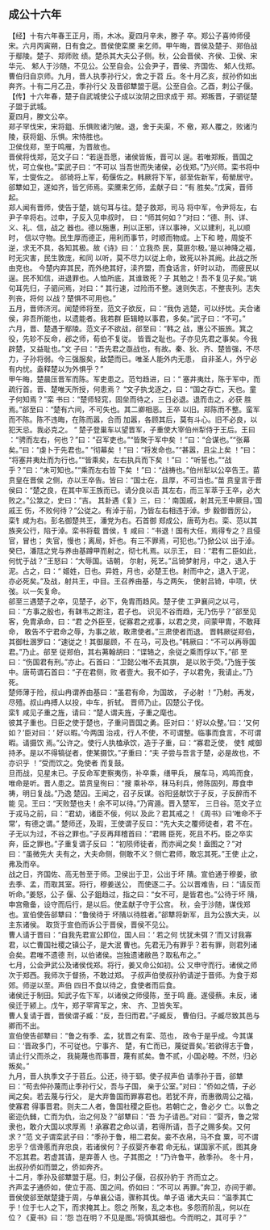 ## 成公十六年

【经】十有六年春王正月，雨，木冰。夏四月辛未，滕子
卒。郑公子喜帅师侵宋。六月丙寅朔，日有食之。晋侯使栾黡
来乞师。甲午晦，晋侯及楚子、郑伯战于鄢陵。楚子、郑师败
绩。楚杀其大夫公子侧。秋，公会晋侯、齐侯、卫侯、宋华元、
邾人于沙随，不见公。公至自会。公会尹子，晋侯、齐国佐、
邾人伐郑。曹伯归自京师。九月，晋人执季孙行父，舍之于苕
丘。冬十月乙亥，叔孙侨如出奔齐。十有二月乙丑，季孙行父
及晋郤犨盟于扈。公至自会。乙酉，刺公子偃。  
【传】十六年春，楚子自武城使公子成以汝阴之田求成于
郑。郑叛晋，子驷従楚子盟于武城。  
夏四月，滕文公卒。  
郑子罕伐宋，宋将鉏、乐惧败诸汋陂。退，舍于夫渠，不
儆，郑人覆之，败诸汋陵，获将鉏、乐惧。宋恃胜也。  
卫侯伐郑，至于鸣雁，为晋故也。  
晋侯将伐郑，范文子曰：“若逞吾愿，诸侯皆叛，晋可以
逞。若唯郑叛，晋国之忧，可立俟也。”栾武子曰：“不可以
当吾世而失诸侯，必伐郑。”乃兴师。栾书将中军，士燮佐之。
郤锜将上军，荀偃佐之。韩厥将下军，郤至佐新军，荀罃居守。
郤犨如卫，遂如齐，皆乞师焉。栾黡来乞师，孟献子曰：“有
胜矣。”戊寅，晋师起。  
郑人闻有晋师，使告于楚，姚句耳与往。楚子救郑，司马
将中军，令尹将左，右尹子辛将右。过申，子反入见申叔时，
曰：“师其何如？”对曰：“德、刑、详、义、礼、信，战之
器也。德以施惠，刑以正邪，详以事神，义以建利，礼以顺时，
信以守物。民生厚而德正，用利而事节，时顺而物成。上下和
睦，周旋不逆，求无不具，各知其极。故《诗》曰：‘ 立我烝
民，莫匪尔极。’是以神降之福，时无灾害，民生敦庞，和同
以听，莫不尽力以従上命，致死以补其阙。此战之所由克也。
今楚内弃其民，而外绝其好，渎齐盟，而食话言，奸时以动，
而疲民以逞。民不知信，进退罪也。人恤所底，其谁致死？子
其勉之！吾不复见子矣。”姚句耳先归，子驷问焉，对曰：“
其行速，过险而不整。速则失志，不整丧列。志失列丧，将何
以战？楚惧不可用也。”  
五月，晋师济河。闻楚师将至，范文子欲反，曰：“我伪
逃楚，可以纾忧。夫合诸侯，非吾所能也，以遗能者。我若群
臣辑睦以事君，多矣。”武子曰：“不可。”  
六月，晋、楚遇于鄢陵。范文子不欲战，郤至曰：“韩之
战，惠公不振旅。箕之役，先轸不反命，邲之师，荀伯不复従。
皆晋之耻也。子亦见先君之事矣。今我辟楚，又益耻也。”文
子曰：“吾先君之亟战也，有故。秦、狄、齐、楚皆强，不尽
力，子孙将弱。今三强服矣，敌楚而已。唯圣人能外内无患，
自非圣人，外宁必有内忧。盍释楚以为外惧乎？”  
甲午晦，楚晨压晋军而陈。军吏患之。范匄趋进，曰：“
塞井夷灶，陈于军中，而疏行首。晋、楚唯天所授，何患焉？
“文子执戈逐之，曰：“国之存亡，天也。童子何知焉？”栾
书曰：“楚师轻窕，固垒而待之，三日必退。退而击之，必获
胜焉。”郤至曰：“楚有六间，不可失也。其二卿相恶。王卒
以旧。郑陈而不整。蛮军而不陈。陈不违晦，在陈而嚣，合而
加嚣，各顾其后，莫有斗心。旧不必良，以犯天忌。我必克之。
“
楚子登巢车以望晋军，子重使大宰伯州犁侍于王后。王曰
：“骋而左右，何也？”曰：“召军吏也。”“皆聚于军中矣
！”曰：“合谋也。”“张幕矣。”曰：“虔卜于先君也。”
“彻幕矣 ！”曰：“将发命也。”“甚嚣，且尘上矣 ！”曰：
“将塞井夷灶而为行也。”“皆乘矣，左右执兵而下矣 ！”曰
：“听誓也。”“战乎？”曰：“未可知也。”“乘而左右皆
下矣 ！”曰：“战祷也。”伯州犁以公卒告王。苗贲皇在晋侯
之侧，亦以王卒告。皆曰：“国士在，且厚，不可当也。”苗
贲皇言于晋侯曰：“楚之良，在其中军王族而已。请分良以击
其左右，而三军萃于王卒，必大败之。”公筮之，史曰：“吉。
其卦遇《复》三，曰：‘ 南国戚，射其元王中厥目。’国戚王
伤，不败何待？”公従之。有淖于前，乃皆左右相违于淖。步
毅御晋厉公，栾钅咸为右。彭名御楚共王，潘党为右。石首御
郑成公，唐苟为右。栾、范以其族夹公行，陷于淖。栾书将载
晋侯，钅咸曰：“书退！国有大任，焉得专之？且侵官，冒也；
失官，慢也；离局，奸也。有三不罪焉，可犯也。”乃掀公以
出于淖。  
癸巳，潘尫之党与养由基蹲甲而射之，彻七札焉。以示王，
曰：“君有二臣如此，何忧于战？”王怒曰：“大辱国。诘朝，
尔射，死艺。”吕锜梦射月，中之，退入于泥。占之，曰：“
姬姓，日也。异姓，月也，必楚王也。射而中之，退入于泥，
亦必死矣。”及战，射共王，中目。王召养由基，与之两矢，
使射吕锜，中项，伏弢。以一矢复命。  
郤至三遇楚子之卒，见楚子，必下，免胄而趋风。楚子使
工尹襄问之以弓，曰：“方事之殷也，有韎韦之跗注，君子也。
识见不谷而趋，无乃伤乎？”郤至见客，免胄承命，曰：“君
之外臣至，従寡君之戎事，以君之灵，间蒙甲胄，不敢拜命，
敢告不宁君命之辱，为事之故，敢肃使者。”三肃使者而退。
晋韩厥従郑伯，其御杜溷罗曰：“速従之！其御屡顾，不
在马，可及也。”韩厥曰：“不可以再辱国君。”乃止。郤至
従郑伯，其右茀翰胡曰：“谍辂之，余従之乘而俘以下。”郤
至曰：“伤国君有刑。”亦止。石首曰：“卫懿公唯不去其旗，
是以败于荧。”乃旌于弢中。唐苟谓石首曰：“子在君侧，败
者壹大。我不如子，子以君免，我请止。”乃死。  
楚师薄于险，叔山冉谓养由基曰：“虽君有命，为国故，
子必射 ！”乃射。再发，尽殪。叔山冉搏人以投，中车，折轼。
晋师乃止。囚楚公子伐。  
栾钅咸见子重之旌，请曰：“楚人谓夫旌，子重之麾也。  
彼其子重也。日臣之使于楚也，子重问晋国之勇。臣对曰：‘
好以众整。’曰：‘又何如？’臣对曰：‘ 好以暇。’今两国
治戎，行人不使，不可谓整。临事而食言，不可谓暇。请摄饮
焉。”公许之。使行人执榼承饮，造于子重，曰：“寡君乏使，
使钅咸御持矛。是以不得犒従者，使某摄饮。”子重曰：“夫
子尝与吾言于楚，必是故也，不亦识乎 ！”受而饮之。免使者
而复鼓。  
旦而战，见星未已。子反命军吏察夷伤，补卒乘，缮甲兵，
展车马，鸡鸣而食，唯命是听。晋人患之。苗贲皇徇曰：“搜
乘补卒，秣马利兵，修陈固列，蓐食申祷，明日复战。”乃逸
楚囚。王闻之，召子反谋。谷阳竖献饮于子反，子反醉而不能
见。王曰：“天败楚也夫！余不可以待。”乃宵遁。晋入楚军，
三日谷。范文子立于戎马之前，曰：“君幼，诸臣不佞，何以
及此？君其戒之！《周书》曰‘唯命不于常’，有德之谓。”
楚师还，及瑕，王使谓子反曰：“先大夫之覆师徒者，君
不在。子无以为过，不谷之罪也。”子反再拜稽首曰：“君赐
臣死，死且不朽。臣之卒实奔，臣之罪也。”子重复谓子反曰
：“初陨师徒者，而亦闻之矣！盍图之？”对曰：“虽微先大
夫有之，大夫命侧，侧敢不义？侧亡君师，敢忘其死。”王使
止之，弗及而卒。  
战之日，齐国佐、高无咎至于师。卫侯出于卫，公出于坏
隤。宣伯通于穆姜，欲去季、孟，而取其室。将行，穆姜送公，
而使逐二子。公以晋难告，曰：“请反而听命。”姜怒，公子
偃、公子鉏趋过，指之曰：“女不可，是皆君也。”公待于坏
隤，申宫儆备，设守而后行，是以后。使孟献子守于公宫。
秋，会于沙随，谋伐郑也。宣伯使告郤犨曰：“鲁侯待于
坏隤以待胜者。”郤犨将新军，且为公族大夫，以主东诸侯。
取货于宣伯而诉公于晋侯，晋侯不见公。  
曹人请于晋曰：“自我先君宣公即位，国人曰：‘ 若之何
忧犹未弭？’而又讨我寡君，以亡曹国社稷之镇公子，是大泯
曹也。先君无乃有罪乎？若有罪，则君列诸会矣。君唯不遗德
刑，以伯诸侯。岂独遗诸敝邑？取私布之。”  
七月，公会尹武公及诸侯伐郑。将行，姜又命公如初。公
又申守而行。诸侯之师次于郑西。我师次于督扬，不敢过郑。
子叔声伯使叔孙豹请逆于晋师。为食于郑郊。师逆以至。声伯
四日不食以待之，食使者而后食。  
诸侯迁于制田。知武子佐下军，以诸侯之师侵陈，至于鸣
鹿。遂侵蔡。未反，诸侯迁于颍上。戊午，郑子罕宵军之，宋、
齐、卫皆失军。  
曹人复请于晋，晋侯谓子臧：“反，吾归而君。”子臧反，
曹伯归。子臧尽致其邑与卿而不出。  
宣伯使告郤犨曰：“鲁之有季、孟，犹晋之有栾、范也，
政令于是乎成。今其谋曰：‘晋政多门，不可従也。宁事齐、
楚，有亡而已，蔑従晋矣。’若欲得志于鲁，请止行父而杀之，
我毙蔑也而事晋，蔑有贰矣。鲁不贰，小国必睦。不然，归必
叛矣。”  
九月，晋人执季文子于苕丘。公还，待于郓。使子叔声伯
请季孙于晋，郤犨曰：“苟去仲孙蔑而止季孙行父，吾与子国，
亲于公室。”对曰：“侨如之情，子必闻之矣。若去蔑与行父，
是大弃鲁国而罪寡君也。若犹不弃，而惠徼周公之福，使寡君
得事晋君。则夫二人者，鲁国社稷之臣也。若朝亡之，鲁必夕
亡。以鲁之密迩仇雠，亡而为仇，治之何及？”郤犨曰：“吾
为子请邑。”对曰：“婴齐，鲁之常隶也，敢介大国以求厚焉
！承寡君之命以请，若得所请，吾子之赐多矣。又何求？”范
文子谓栾武子曰：“季孙于鲁，相二君矣。妾不衣帛，马不食
粟，可不谓忠乎？信谗慝而弃忠良，若诸侯何？子叔婴齐奉君
命无私，谋国家不贰，图其身不忘其君。若虚其请，是弃善人
也。子其图之 ！”乃许鲁平，赦季孙。
冬十月，出叔孙侨如而盟之，侨如奔齐。  
十二月，季孙及郤犨盟于扈。归，刺公子偃，召叔孙豹于
齐而立之。  
齐声孟子通侨如，使立于高、国之间。侨如曰：“不可以
再罪。”奔卫，亦间于卿。  
晋侯使郤至献楚捷于周，与单襄公语，骤称其伐。单子语
诸大夫曰：“温季其亡乎！位于七人之下，而求掩其上。怨之
所聚，乱之本也。多怨而阶乱，何以在位？《夏书》曰：‘怨
岂在明？不见是图。’将慎其细也。今而明之，其可乎？”

